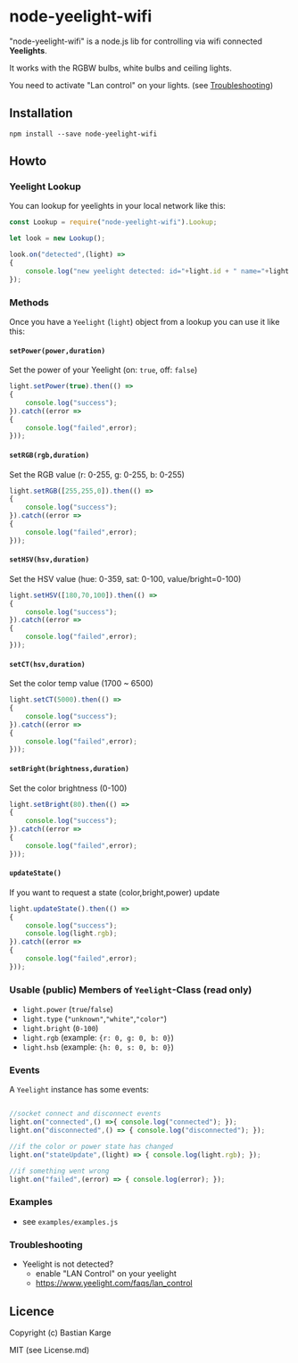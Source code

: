 # node-yeelight-wifi

"node-yeelight-wifi" is a node.js lib for controlling via wifi connected **Yeelights**.

It works with the RGBW bulbs, white bulbs and ceiling lights.

You need to activate "Lan control" on your lights. (see [Troubleshooting](#Troubleshooting))

## Installation

```shell
npm install --save node-yeelight-wifi
```


## Howto

### Yeelight Lookup

You can lookup for yeelights in your local network like this:

```js
const Lookup = require("node-yeelight-wifi").Lookup;

let look = new Lookup();

look.on("detected",(light) =>
{
    console.log("new yeelight detected: id="+light.id + " name="+light.name);
});
```

### Methods

Once you have a `Yeelight` (`light`) object from a lookup you can use it like this:

#### `setPower(power,duration)`

Set the power of your Yeelight (on: `true`, off: `false`)

```js
light.setPower(true).then(() =>
{
    console.log("success");
}).catch((error =>
{
    console.log("failed",error);
}));
```

#### `setRGB(rgb,duration)`

Set the RGB value (r: 0-255, g: 0-255, b: 0-255)

```js
light.setRGB([255,255,0]).then(() =>
{
    console.log("success");
}).catch((error =>
{
    console.log("failed",error);
}));
```

#### `setHSV(hsv,duration)`

Set the HSV value (hue: 0-359, sat: 0-100, value/bright=0-100)

```js
light.setHSV([180,70,100]).then(() =>
{
    console.log("success");
}).catch((error =>
{
    console.log("failed",error);
}));
```

#### `setCT(hsv,duration)`

Set the color temp value (1700 ~ 6500)

```js
light.setCT(5000).then(() =>
{
    console.log("success");
}).catch((error =>
{
    console.log("failed",error);
}));
```

#### `setBright(brightness,duration)`

Set the color brightness (0-100)

```js
light.setBright(80).then(() =>
{
    console.log("success");
}).catch((error =>
{
    console.log("failed",error);
}));
```

#### `updateState()`

If you want to request a state (color,bright,power) update

```js
light.updateState().then(() =>
{
    console.log("success");
    console.log(light.rgb);
}).catch((error =>
{
    console.log("failed",error);
}));

```

### Usable (public) Members of `Yeelight`-Class (read only)

* `light.power` (`true`/`false`)
* `light.type` (`"unknown"`,`"white"`,`"color"`)
* `light.bright` (`0-100`)
* `light.rgb` (example: `{r: 0, g: 0, b: 0}`)
* `light.hsb` (example: `{h: 0, s: 0, b: 0}`)

### Events

A `Yeelight` instance has some events:

```js

//socket connect and disconnect events
light.on("connected",() =>{ console.log("connected"); });
light.on("disconnected",() => { console.log("disconnected"); });

//if the color or power state has changed
light.on("stateUpdate",(light) => { console.log(light.rgb); });

//if something went wrong
light.on("failed",(error) => { console.log(error); });

```


### Examples

* see `examples/examples.js`

### Troubleshooting

* Yeelight is not detected?
  * enable "LAN Control" on your yeelight
  * https://www.yeelight.com/faqs/lan_control

## Licence

Copyright (c) Bastian Karge

MIT (see License.md)
